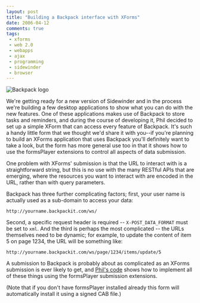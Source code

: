 ```yaml
---
layout: post
title: "Building a Backpack interface with XForms"
date: 2006-04-12
comments: true
tags:
 - xforms
 - web 2.0
 - webapps
 - ajax
 - programming
 - sidewinder
 - browser
---
```

![Backpack logo](/files/backpack-small.png)

We're getting ready for a new version of Sidewinder and in the process we're
building a few desktop applications to show what you can do with the new features. One of these
applications makes use of Backpack to store tasks and reminders, and during
the course of developing it, Phil decided to set up a simple XForm that can
access every feature of Backpack. It's such a handy little form that we
thought we'd share it with you--if you're planning to build an XForms
application that uses Backpack you'll definitely want to take a look, but the
form has more general use too in that it shows how to use the formsPlayer
extensions to control all aspects of data submission.

<!-- more -->

One problem with XForms' submission is that the URL to interact with is a
straightforward string, but this is no use with the many RESTful APIs that are
emerging, where the resources you want to interact with are encoded in the
URL, rather than with query parameters.

Backpack has three further complicating factors; first, your user name is
actually used as a sub-domain to access your data:

    
    http://yourname.backpackit.com/ws/
    

Second, a specific request header is required -- `X-POST_DATA_FORMAT` must be
set to `xml`. And the third is perhaps the most complicated -- the URLs
themselves need to be dynamic; for example, to update the content of item 5 on
page 1234, the URL will be something like:

    
    http://yourname.backpackit.com/ws/page/1234/items/update/5
    

A submission to Backpack is probably about as complicated as an XForms
submission is ever likely to get, and [Phil's code](/files/backpack-demo.html)
shows how to implement all of these things using the formsPlayer submission
extensions.

(Note that if you don't have formsPlayer installed already this form will
automatically install it using a signed CAB file.)

